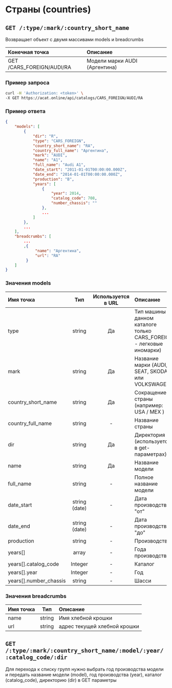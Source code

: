 # Страны (countries)

## `GET /:type/:mark/:country_short_name`

Возвращает объект с двумя массивами models и breadcrumbs

| Конечная точка | Описание |
| :---- | :--------------- |
| GET /CARS_FOREIGN/AUDI/RA | Модели марки AUDI (Аргентина) |

### Пример запроса

```bash
curl -H 'Authorization: <token>' \
-X GET https://acat.online/api/catalogs/CARS_FOREIGN/AUDI/RA
```

### Пример ответа

```json
{
    "models": [
        {
            "dir": "R",
            "type": "CARS_FOREIGN",
            "country_short_name": "RA",
            "country_full_name": "Аргентина",
            "mark": "AUDI",
            "name": "A1",
            "full_name": "Audi A1",
            "date_start": "2011-01-01T00:00:00.000Z",
            "date_end": "2014-01-01T00:00:00.000Z",
            "production": "B",
            "years": [
                {
                    "year": 2014,
                    "catalog_code": 708,
                    "number_chassis": ""
                },
                ...
            ]
        },
        ...
    ],
    "breadcrumbs": [
        ...
        ,{
             "name": "Аргентина",
             "url": "RA"
         }
    ]
}
```

### Значения models

| Имя точка | Тип | Используется в URL | Описание |
| :---- | :------: | :------: | :--------------- |
| type | string | Да | Тип машины (в данном каталоге только CARS_FOREIGN - легковые иномарки) |
| mark | string | Да | Название марки (AUDI, SEAT, SKODA или VOLKSWAGEN) |
| country_short_name | string | Да | Сокращение страны (например: USA / MEX ) |
| country_full_name | string | - | Название страны |
| dir | string | Да | Директория (используется в get-параметрах) |
| name | string | Да | Название модели |
| full_name | string | - | Полное название модели |
| date_start | string (date) | - | Дата производства "от" |
| date_end | string (date) | - | Дата производства "до" |
| production | string | - | Производство |
| years[] | array | - | Года производства |
| years[].catalog_code | Integer | - | Каталог |
| years[].year | Integer | - | Год |
| years[].number_chassis | string | - | Шасси |

### Значения breadcrumbs

| Имя точка | Тип | Описание |
| :---- | :------: | :--------------- |
| name | string | Имя хлебной крошки |
| url | string | адрес текущей хлебной крошки |

## `GET /:type/:mark/:country_short_name/:model/:year/:catalog_code/:dir`

Для перехода к списку групп нужно выбрать год производства модели  и передать название модели (model), год производства (year), каталог (catalog_code), директорию (dir) в GET параметры
